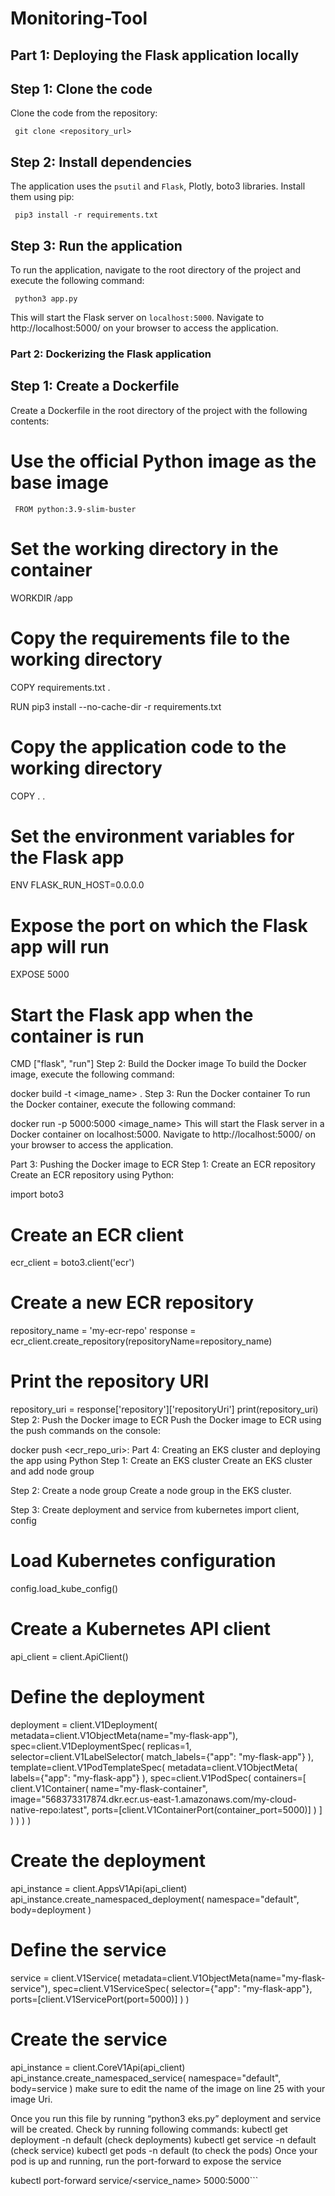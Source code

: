# Monitoring-Tool
## Part 1: Deploying the Flask application locally

## Step 1: Clone the code
Clone the code from the repository:
```
 git clone <repository_url>
```
## Step 2: Install dependencies
The application uses the ```psutil``` and ```Flask```, Plotly, boto3 libraries. Install them using pip:
```
 pip3 install -r requirements.txt
```

## Step 3: Run the application
To run the application, navigate to the root directory of the project and execute the following command:
```
 python3 app.py
```
This will start the Flask server on ```localhost:5000```. Navigate to http://localhost:5000/ on your browser to access the application.

### Part 2: Dockerizing the Flask application
## Step 1: Create a Dockerfile
Create a Dockerfile in the root directory of the project with the following contents:

# Use the official Python image as the base image
```
 FROM python:3.9-slim-buster
```

# Set the working directory in the container
WORKDIR /app

# Copy the requirements file to the working directory
COPY requirements.txt .

RUN pip3 install --no-cache-dir -r requirements.txt

# Copy the application code to the working directory
COPY . .

# Set the environment variables for the Flask app
ENV FLASK_RUN_HOST=0.0.0.0

# Expose the port on which the Flask app will run
EXPOSE 5000

# Start the Flask app when the container is run
CMD ["flask", "run"]
Step 2: Build the Docker image
To build the Docker image, execute the following command:

docker build -t <image_name> .
Step 3: Run the Docker container
To run the Docker container, execute the following command:

docker run -p 5000:5000 <image_name>
This will start the Flask server in a Docker container on localhost:5000. Navigate to http://localhost:5000/ on your browser to access the application.

Part 3: Pushing the Docker image to ECR
Step 1: Create an ECR repository
Create an ECR repository using Python:

import boto3

# Create an ECR client
ecr_client = boto3.client('ecr')

# Create a new ECR repository
repository_name = 'my-ecr-repo'
response = ecr_client.create_repository(repositoryName=repository_name)

# Print the repository URI
repository_uri = response['repository']['repositoryUri']
print(repository_uri)
Step 2: Push the Docker image to ECR
Push the Docker image to ECR using the push commands on the console:

docker push <ecr_repo_uri>:<tag>
Part 4: Creating an EKS cluster and deploying the app using Python
Step 1: Create an EKS cluster
Create an EKS cluster and add node group

Step 2: Create a node group
Create a node group in the EKS cluster.

Step 3: Create deployment and service
from kubernetes import client, config

# Load Kubernetes configuration
config.load_kube_config()

# Create a Kubernetes API client
api_client = client.ApiClient()

# Define the deployment
deployment = client.V1Deployment(
    metadata=client.V1ObjectMeta(name="my-flask-app"),
    spec=client.V1DeploymentSpec(
        replicas=1,
        selector=client.V1LabelSelector(
            match_labels={"app": "my-flask-app"}
        ),
        template=client.V1PodTemplateSpec(
            metadata=client.V1ObjectMeta(
                labels={"app": "my-flask-app"}
            ),
            spec=client.V1PodSpec(
                containers=[
                    client.V1Container(
                        name="my-flask-container",
                        image="568373317874.dkr.ecr.us-east-1.amazonaws.com/my-cloud-native-repo:latest",
                        ports=[client.V1ContainerPort(container_port=5000)]
                    )
                ]
            )
        )
    )
)

# Create the deployment
api_instance = client.AppsV1Api(api_client)
api_instance.create_namespaced_deployment(
    namespace="default",
    body=deployment
)

# Define the service
service = client.V1Service(
    metadata=client.V1ObjectMeta(name="my-flask-service"),
    spec=client.V1ServiceSpec(
        selector={"app": "my-flask-app"},
        ports=[client.V1ServicePort(port=5000)]
    )
)

# Create the service
api_instance = client.CoreV1Api(api_client)
api_instance.create_namespaced_service(
    namespace="default",
    body=service
)
make sure to edit the name of the image on line 25 with your image Uri.

Once you run this file by running “python3 eks.py” deployment and service will be created.
Check by running following commands:
kubectl get deployment -n default (check deployments)
kubectl get service -n default (check service)
kubectl get pods -n default (to check the pods)
Once your pod is up and running, run the port-forward to expose the service

kubectl port-forward service/<service_name> 5000:5000```
